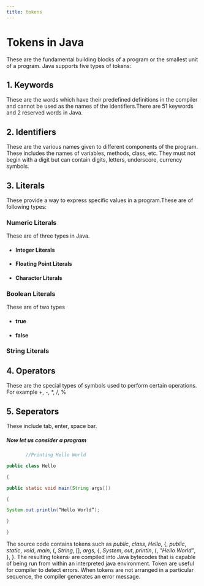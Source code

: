 ```yaml
---
title: tokens
---
```

# Tokens in Java
These are the fundamental building blocks of a program or the smallest unit of a program.
Java supports five types of tokens:
## 1. Keywords 
These are the words which have their predefined definitions in the compiler and cannot be used as the names of the identifiers.There are 51 keywords and 2 reserved words in Java.
## 2. Identifiers
These are the various names given to different components of the program. These includes the names of variables, methods, class, etc. They must not begin with a digit but can contain digits, letters, underscore, currency symbols.
## 3. Literals
These provide a way to express specific values in a program.These are of following types:
### Numeric Literals
These are of three types in Java.
 * #### Integer Literals
 * #### Floating Point Literals
 * #### Character Literals
### Boolean Literals 
These are of two types
 * #### true 
 * #### false
### String Literals
## 4. Operators
These are the special types of symbols used to perform certain operations. For example +, -, *, /, % 
## 5. Seperators
These include tab, enter, space bar.
##### Now let us consider a program
```java
       //Printing Hello World

public class Hello

{

public static void main(String args[])

{

System.out.println(“Hello World”);

}

}
```

The source code contains tokens such as _public_, _class_, _Hello_, {, _public_, _static_, _void_, _main_, (, _String_, [], _args_, {, _System_, _out_, _println_, (, _"Hello World"_, }, }. The resulting tokens· are compiled into Java bytecodes that is capable of being run from within an interpreted java environment. Token are useful for compiler to detect errors. When tokens are not arranged in a particular sequence, the compiler generates an error message.


